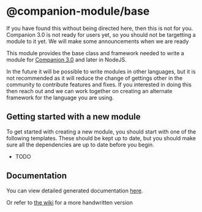 # @companion-module/base

If you have found this without being directed here, then this is not for you.
Companion 3.0 is not ready for users yet, so you should not be targetting a module to it yet. We will make some announcements when we are ready

This module provides the base class and framework needed to write a module for [Companion 3.0](https://github.com/bitfocus/companion) and later in NodeJS.

In the future it will be possible to write modules in other languages, but it is not recommended as it will reduce the change of gettings other in the community to contribute features and fixes. If you interested in doing this then reach out and we can work together on creating an alternate framework for the language you are using.

## Getting started with a new module

To get started with creating a new module, you should start with one of the following templates. These should be kept up to date, but you should make sure all the dependencies are up to date before you begin.

- TODO

## Documentation

You can view detailed generated documentation [here](https://bitfocus.github.io/companion-module-base/).

Or refer to [the wiki](https://github.com/bitfocus/companion-module-base/wiki) for a more handwritten version
